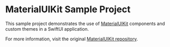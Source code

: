 # MaterialUIKit Sample Project

This sample project demonstrates the use of [MaterialUIKit](https://github.com/aumChauhan/MaterialUIKit) components and custom themes in a SwiftUI application.

For more information, visit the original [MaterialUIKit repository](https://github.com/aumChauhan/MaterialUIKit).
